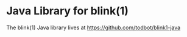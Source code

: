 # Java Library for blink(1)

The blink(1) Java library lives at https://github.com/todbot/blink1-java

